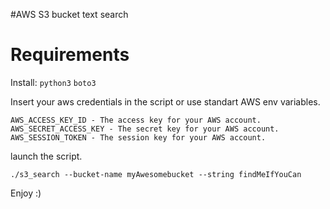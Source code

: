 #AWS S3 bucket text search

# Requirements

Install: 
`python3`
`boto3`

Insert your aws credentials in the script or use standart AWS env variables.
```
AWS_ACCESS_KEY_ID - The access key for your AWS account.
AWS_SECRET_ACCESS_KEY - The secret key for your AWS account.
AWS_SESSION_TOKEN - The session key for your AWS account.
```
launch the script.

```
./s3_search --bucket-name myAwesomebucket --string findMeIfYouCan
```
Enjoy :)

